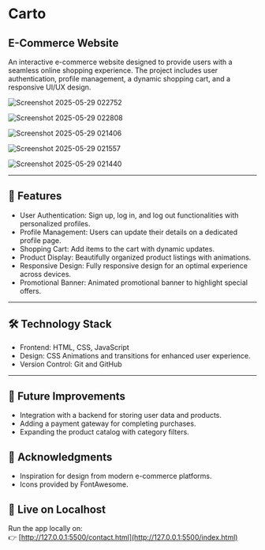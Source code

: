 # Carto
## E-Commerce Website

An interactive e-commerce website designed to provide users with a seamless online shopping experience. The project includes user authentication, profile management, a dynamic shopping cart, and a responsive UI/UX design.

![Screenshot 2025-05-29 022752](https://github.com/user-attachments/assets/dec01b27-ed38-4fb0-81b7-3178b47d0b2c)


![Screenshot 2025-05-29 022808](https://github.com/user-attachments/assets/6af7ce76-485b-4a80-a2e5-2574249a9a17)


![Screenshot 2025-05-29 021406](https://github.com/user-attachments/assets/128a8dad-ab81-4524-be32-001b393f9ff6)


![Screenshot 2025-05-29 021557](https://github.com/user-attachments/assets/d0040785-42db-40c4-9a49-49e8645aa544)


![Screenshot 2025-05-29 021440](https://github.com/user-attachments/assets/6bc98059-173f-4250-a420-77070643a872)



-----

## 🚀 Features

- User Authentication: Sign up, log in, and log out functionalities with personalized profiles.
- Profile Management: Users can update their details on a dedicated profile page.
- Shopping Cart: Add items to the cart with dynamic updates.
- Product Display: Beautifully organized product listings with animations.
- Responsive Design: Fully responsive design for an optimal experience across devices.
- Promotional Banner: Animated promotional banner to highlight special offers.

-----

## 🛠️ Technology Stack

- Frontend: HTML, CSS, JavaScript
- Design: CSS Animations and transitions for enhanced user experience.
- Version Control: Git and GitHub

-----

## 🎯 Future Improvements

- Integration with a backend for storing user data and products.
- Adding a payment gateway for completing purchases.
- Expanding the product catalog with category filters.

## 🤝 Acknowledgments

- Inspiration for design from modern e-commerce platforms.
- Icons provided by FontAwesome.

## 🚀 Live on Localhost

Run the app locally on:  
👉 [http://127.0.0.1:5500/contact.html](http://127.0.0.1:5500/index.html)
